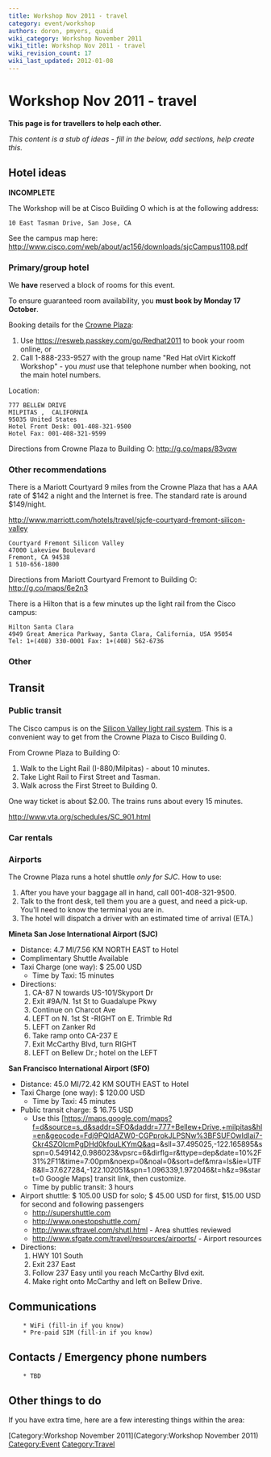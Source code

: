 ```yaml
---
title: Workshop Nov 2011 - travel
category: event/workshop
authors: doron, pmyers, quaid
wiki_category: Workshop November 2011
wiki_title: Workshop Nov 2011 - travel
wiki_revision_count: 17
wiki_last_updated: 2012-01-08
---
```


# Workshop Nov 2011 - travel

**This page is for travellers to help each other.**

*This content is a stub of ideas - fill in the below, add sections, help create this.*

## Hotel ideas

**INCOMPLETE**

The Workshop will be at Cisco Building O which is at the following address:

    10 East Tasman Drive, San Jose, CA

See the campus map here: <http://www.cisco.com/web/about/ac156/downloads/sjcCampus1108.pdf>

### Primary/group hotel

We **have** reserved a block of rooms for this event.

To ensure guaranteed room availability, you **must book by Monday 17 October**.

Booking details for the [Crowne Plaza](http://www.ichotelsgroup.com/crowneplaza/hotels/us/en/milpitas/sfomp/hoteldetail):

1.  Use <https://resweb.passkey.com/go/Redhat2011> to book your room online, or
2.  Call 1-888-233-9527 with the group name "Red Hat oVirt Kickoff Workshop" - you *must* use that telephone number when booking, not the main hotel numbers.

Location:

    777 BELLEW DRIVE 
    MILPITAS ,  CALIFORNIA   
    95035 United States
    Hotel Front Desk: 001-408-321-9500 
    Hotel Fax: 001-408-321-9599 

Directions from Crowne Plaza to Building O: <http://g.co/maps/83vqw>

### Other recommendations

There is a Mariott Courtyard 9 miles from the Crowne Plaza that has a AAA rate of $142 a night and the Internet is free. The standard rate is around $149/night.

<http://www.marriott.com/hotels/travel/sjcfe-courtyard-fremont-silicon-valley>

    Courtyard Fremont Silicon Valley
    47000 Lakeview Boulevard
    Fremont, CA 94538
    1 510-656-1800

Directions from Mariott Courtyard Fremont to Building O: <http://g.co/maps/6e2n3>

There is a Hilton that is a few minutes up the light rail from the Cisco campus:

    Hilton Santa Clara
    4949 Great America Parkway, Santa Clara, California, USA 95054
    Tel: 1+(408) 330-0001 Fax: 1+(408) 562-6736 

### Other

## Transit

### Public transit

The Cisco campus is on the [Silicon Valley light rail system](http://www.vta.org/). This is a convenient way to get from the Crowne Plaza to Cisco Building 0.

From Crowne Plaza to Building O:

1.  Walk to the Light Rail (I-880/Milpitas) - about 10 minutes.
2.  Take Light Rail to First Street and Tasman.
3.  Walk across the First Street to Building 0.

One way ticket is about $2.00. The trains runs about every 15 minutes.

<http://www.vta.org/schedules/SC_901.html>

### Car rentals

### Airports

The Crowne Plaza runs a hotel shuttle *only for SJC*. How to use:

1.  After you have your baggage all in hand, call 001-408-321-9500.
2.  Talk to the front desk, tell them you are a guest, and need a pick-up. You'll need to know the terminal you are in.
3.  The hotel will dispatch a driver with an estimated time of arrival (ETA.)

**Mineta San Jose International Airport (SJC)**

*   Distance: 4.7 MI/7.56 KM NORTH EAST to Hotel
*   Complimentary Shuttle Available
*   Taxi Charge (one way): $ 25.00 USD
    -   Time by Taxi: 15 minutes
*   Directions:
    1.  CA-87 N towards US-101/Skyport Dr
    2.  Exit #9A/N. 1st St to Guadalupe Pkwy
    3.  Continue on Charcot Ave
    4.  LEFT on N. 1st St -RIGHT on E. Trimble Rd
    5.  LEFT on Zanker Rd
    6.  Take ramp onto CA-237 E
    7.  Exit McCarthy Blvd, turn RIGHT
    8.  LEFT on Bellew Dr.; hotel on the LEFT

**San Francisco International Airport (SFO)**

*   Distance: 45.0 MI/72.42 KM SOUTH EAST to Hotel
*   Taxi Charge (one way): $ 120.00 USD
    -   Time by Taxi: 45 minutes
*   Public transit charge: $ 16.75 USD
    -   Use this [<https://maps.google.com/maps?f=d&source=s_d&saddr=SFO&daddr=777+Bellew+Drive,+milpitas&hl=en&geocode=Fdj9PQIdAZW0-CGPprokJLPSNw%3BFSUFOwIdlai7-Ckr4SZOIcmPgDHd0kfouLKYmQ&aq>=&sll=37.495025,-122.165895&sspn=0.549142,0.986023&vpsrc=6&dirflg=r&ttype=dep&date=10%2F31%2F11&time=7:00pm&noexp=0&noal=0&sort=def&mra=ls&ie=UTF8&ll=37.627284,-122.102051&spn=1.096339,1.972046&t=h&z=9&start=0 Google Maps] transit link, then customize.
    -   Time by public transit: 3 hours
*   Airport shuttle: $ 105.00 USD for solo; $ 45.00 USD for first, $15.00 USD for second and following passengers
    -   <http://supershuttle.com>
    -   <http://www.onestopshuttle.com/>
    -   <http://www.sftravel.com/shutl.html> - Area shuttles reviewed
    -   <http://www.sfgate.com/travel/resources/airports/> - Airport resources
*   Directions:
    1.  HWY 101 South
    2.  Exit 237 East
    3.  Follow 237 Easy until you reach McCarthy Blvd exit.
    4.  Make right onto McCarthy and left on Bellew Drive.

## Communications

        * WiFi (fill-in if you know)
        * Pre-paid SIM (fill-in if you know)

## Contacts / Emergency phone numbers

        * TBD

## Other things to do

If you have extra time, here are a few interesting things within the area:

[Category:Workshop November 2011](Category:Workshop November 2011) <Category:Event> <Category:Travel>
